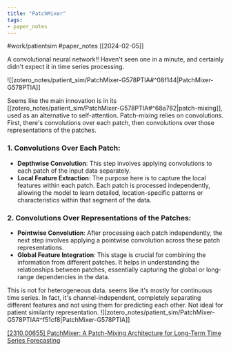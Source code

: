 ```yaml
---
title: "PatchMixer"
tags:
- paper_notes
---
```

 #work/patientsim #paper_notes
[[2024-02-05]]

A convolutional neural network!! Haven't seen one in a minute, and certainly didn't expect it in time series processing.

![[zotero_notes/patient_sim/PatchMixer-G578PTIA#^08f144|PatchMixer-G578PTIA]]

Seems like the main innovation is in its [[zotero_notes/patient_sim/PatchMixer-G578PTIA#^68a782|patch-mixing]], used as an alternative to self-attention. Patch-mixing relies on convolutions. First, there's convolutions over each patch, then convolutions over those representations of the patches.

### 1. **Convolutions Over Each Patch**:

- **Depthwise Convolution**: This step involves applying convolutions to each patch of the input data separately.
- **Local Feature Extraction**: The purpose here is to capture the local features within each patch. Each patch is processed independently, allowing the model to learn detailed, location-specific patterns or characteristics within that segment of the data.

### 2. **Convolutions Over Representations of the Patches**:

- **Pointwise Convolution**: After processing each patch independently, the next step involves applying a pointwise convolution across these patch representations.
- **Global Feature Integration**: This stage is crucial for combining the information from different patches. It helps in understanding the relationships between patches, essentially capturing the global or long-range dependencies in the data.

This is not for heterogeneous data. seems like it's mostly for continuous time series. In fact, it's channel-independent, completely separating different features and not using them for predicting each other. Not ideal for patient similarity representation. ![[zotero_notes/patient_sim/PatchMixer-G578PTIA#^f51cf8|PatchMixer-G578PTIA]]



[[2310.00655] PatchMixer: A Patch-Mixing Architecture for Long-Term Time Series Forecasting](https://ar5iv.labs.arxiv.org/html/2310.00655v1)

